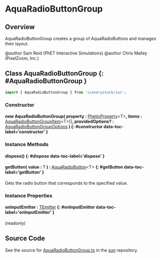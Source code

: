 # AquaRadioButtonGroup

## Overview

AquaRadioButtonGroup creates a group of AquaRadioButtons and manages their layout.

@author Sam Reid (PhET Interactive Simulations)
@author Chris Malley (PixelZoom, Inc.)

## Class AquaRadioButtonGroup {: #AquaRadioButtonGroup }


```js
import { AquaRadioButtonGroup } from 'scenerystack/sun';
```
### Constructor

#### new AquaRadioButtonGroup( property : <span style="font-weight: 400;">[PhetioProperty](../axon/PhetioProperty.md)&lt;T&gt;</span>, items : <span style="font-weight: 400;">[AquaRadioButtonGroupItem](../sun/AquaRadioButtonGroup.md#AquaRadioButtonGroupItem)&lt;T&gt;[]</span>, providedOptions? : <span style="font-weight: 400;">[AquaRadioButtonGroupOptions](../sun/AquaRadioButtonGroup.md#AquaRadioButtonGroupOptions)</span> ) {: #constructor data-toc-label='constructor' }

### Instance Methods

#### dispose() {: #dispose data-toc-label='dispose' }

#### getButton( value : <span style="font-weight: 400;">T</span> ) : <span style="font-weight: 400;">[AquaRadioButton](../sun/AquaRadioButton.md)&lt;T&gt;</span> {: #getButton data-toc-label='getButton' }

Gets the radio button that corresponds to the specified value.

### Instance Properties

#### onInputEmitter : <span style="font-weight: 400;">[TEmitter](../axon/TEmitter.md)</span> {: #onInputEmitter data-toc-label='onInputEmitter' }

(readonly)



## Source Code

See the source for [AquaRadioButtonGroup.ts](https://github.com/phetsims/sun/blob/main/js/AquaRadioButtonGroup.ts) in the [sun](https://github.com/phetsims/sun) repository.
